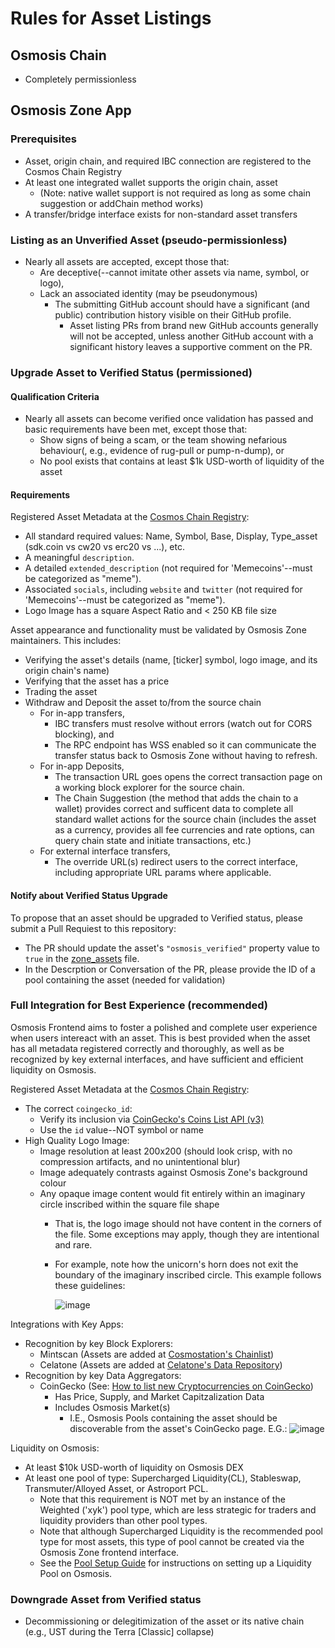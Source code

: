 # Rules for Asset Listings

## Osmosis Chain
 - Completely permissionless

## Osmosis Zone App

### Prerequisites
 - Asset, origin chain, and required IBC connection are registered to the Cosmos Chain Registry
 - At least one integrated wallet supports the origin chain, asset
   - (Note: native wallet support is not required as long as some chain suggestion or addChain method works)
 - A transfer/bridge interface exists for non-standard asset transfers


### Listing as an Unverified Asset (pseudo-permissionless)
 - Nearly all assets are accepted, except those that:
   - Are deceptive(--cannot imitate other assets via name, symbol, or logo),
   - Lack an associated identity (may be pseudonymous)
     - The submitting GitHub account should have a significant (and public) contribution history visible on their GitHub profile.
       - Asset listing PRs from brand new GitHub accounts generally will not be accepted, unless another GitHub account with a significant history leaves a supportive comment on the PR.


### Upgrade Asset to Verified Status (permissioned)

#### Qualification Criteria
 - Nearly all assets can become verified once validation has passed and basic requirements have been met, except those that:
   - Show signs of being a scam, or the team showing nefarious behaviour(, e.g., evidence of rug-pull or pump-n-dump), or
   - No pool exists that contains at least $1k USD-worth of liquidity of the asset

#### Requirements

Registered Asset Metadata at the [Cosmos Chain Registry](https://github.com/cosmos/chain-registry):
 - All standard required values: Name, Symbol, Base, Display, Type_asset (sdk.coin vs cw20 vs erc20 vs ...), etc.
 - A meaningful `description`.
 - A detailed `extended_description` (not required for 'Memecoins'--must be categorized as "meme").
 - Associated `socials`, including `website` and `twitter` (not required for 'Memecoins'--must be categorized as "meme").
 - Logo Image has a square Aspect Ratio and < 250 KB file size

Asset appearance and functionality must be validated by Osmosis Zone maintainers. This includes:
 - Verifying the asset's details (name, [ticker] symbol, logo image, and its origin chain's name)
 - Verifying that the asset has a price
 - Trading the asset
 - Withdraw and Deposit the asset to/from the source chain
   - For in-app transfers,
     - IBC transfers must resolve without errors (watch out for CORS blocking), and
     - The RPC endpoint has WSS enabled so it can communicate the transfer status back to Osmosis Zone without having to refresh.
   - For in-app Deposits,
     - The transaction URL goes opens the correct transaction page on a working block explorer for the source chain.
     - The Chain Suggestion (the method that adds the chain to a wallet) provides correct and sufficent data to complete all standard wallet actions for the source chain (includes the asset as a currency, provides all fee currencies and rate options, can query chain state and initiate transactions, etc.)
   - For external interface transfers,
     - The override URL(s) redirect users to the correct interface, including appropriate URL params where applicable.


#### Notify about Verified Status Upgrade
To propose that an asset should be upgraded to Verified status, please submit a Pull Requiest to this repository:
 - The PR should update the asset's `"osmosis_verified"` property value to `true` in the [zone_assets](https://github.com/osmosis-labs/assetlists/blob/main/osmosis-1/osmosis.zone_assets.json) file.
 - In the Descrption or Conversation of the PR, please provide the ID of a pool containing the asset (needed for validation)



### Full Integration for Best Experience (recommended)

Osmosis Frontend aims to foster a polished and complete user experience when users intereact with an asset. This is best provided when the asset has all metadata registered correctly and thoroughly, as well as be recognized by key external interfaces, and have sufficient and efficient liquidity on Osmosis.

Registered Asset Metadata at the [Cosmos Chain Registry](https://github.com/cosmos/chain-registry):
 - The correct `coingecko_id`:
   - Verify its inclusion via [CoinGecko's Coins List API (v3)](https://api.coingecko.com/api/v3/coins/list)
   - Use the `id` value--NOT symbol or name
 - High Quality Logo Image:
   - Image resolution at least 200x200 (should look crisp, with no compression artifacts, and no unintentional blur)
   - Image adequately contrasts against Osmosis Zone's background colour
   - Any opaque image content would fit entirely within an imaginary circle inscribed within the square file shape
     - That is, the logo image should not have content in the corners of the file. Some exceptions may apply, though they are intentional and rare.
     - For example, note how the unicorn's horn does not exit the boundary of the imaginary inscribed circle. This example follows these guidelines:
       
       ![image](https://github.com/JeremyParish69/assetlists/assets/95667791/67498167-aac2-4974-a9c6-0c645d07d90e)


Integrations with Key Apps:
 - Recognition by key Block Explorers:
   - Mintscan (Assets are added at [Cosmostation's Chainlist](https://github.com/cosmostation/chainlist/blob/main/chain/osmosis/assets.json))
   - Celatone (Assets are added at [Celatone's Data Repository](https://github.com/alleslabs/aldus/blob/main/data/assets.json))
 - Recognition by key Data Aggregators:
   - CoinGecko (See: [How to list new Cryptocurrencies on CoinGecko](https://support.coingecko.com/hc/en-us/articles/7291312302617-How-to-list-new-cryptocurrencies-on-CoinGecko))
     - Has Price, Supply, and Market Capitzalization Data
     - Includes Osmosis Market(s)
       - I.E., Osmosis Pools containing the asset should be discoverable from the asset's CoinGecko page. E.G.:
         ![image](https://github.com/JeremyParish69/assetlists/assets/95667791/34ea402b-1a0f-4e43-9bfc-b750c9ab9430)

Liquidity on Osmosis:
 - At least $10k USD-worth of liquidity on Osmosis DEX
 - At least one pool of type: Supercharged Liquidity(CL), Stableswap, Transmuter/Alloyed Asset, or Astroport PCL.
   - Note that this requirement is NOT met by an instance of the Weighted ('xyk') pool type, which are less strategic for traders and liquidity providers than other pool types.
   - Note that although Supercharged Liquidity is the recommended pool type for most assets, this type of pool cannot be created via the Osmosis Zone frontend interface.
   - See the [Pool Setup Guide](https://docs.osmosis.zone/overview/integrate/pool-setup) for instructions on setting up a Liquidity Pool on Osmosis.

    

### Downgrade Asset from Verified status
 - Decommissioning or delegitimization of the asset or its native chain (e.g., UST during the Terra [Classic] collapse)
